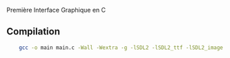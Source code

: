 Première Interface Graphique en C

## Compilation
```bash
    gcc -o main main.c -Wall -Wextra -g -lSDL2 -lSDL2_ttf -lSDL2_image
```